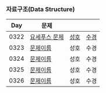 ### 자료구조(Data Structure)

| Day | 문제 | | |
|-----|---|------|-----|
| 0322 | [요세푸스 문제](https://www.acmicpc.net/problem/1158) | [성호](0322/1158_sh.java) | [수경](0322/1158_sk.js) |
| 0323 | [문제이름](문제주소) | 성호 | 수경 |
| 0324 | [문제이름](문제주소) | 성호 | 수경 |
| 0325 | [문제이름](문제주소) | 성호 | 수경 |
| 0326 | [문제이름](문제주소) | 성호 | 수경 |
